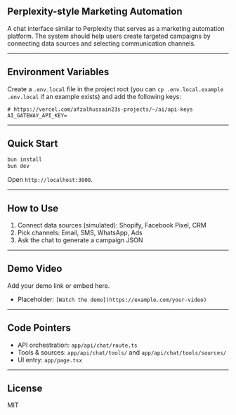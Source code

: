 ## Perplexity-style Marketing Automation

A chat interface similar to Perplexity that serves as a marketing automation platform. The system should help users create targeted campaigns by connecting data sources and selecting communication channels.

---

## Environment Variables
Create a `.env.local` file in the project root (you can `cp .env.local.example .env.local` if an example exists) and add the following keys:

```env
# https://vercel.com/afzalhussain23s-projects/~/ai/api-keys
AI_GATEWAY_API_KEY=
```

---

## Quick Start
```bash
bun install
bun dev
```
Open `http://localhost:3000`.

---

## How to Use
1) Connect data sources (simulated): Shopify, Facebook Pixel, CRM
2) Pick channels: Email, SMS, WhatsApp, Ads
3) Ask the chat to generate a campaign JSON

---

## Demo Video
Add your demo link or embed here.

- Placeholder: `[Watch the demo](https://example.com/your-video)`

---

## Code Pointers
- API orchestration: `app/api/chat/route.ts`
- Tools & sources: `app/api/chat/tools/` and `app/api/chat/tools/sources/`
- UI entry: `app/page.tsx`

---

## License
MIT
